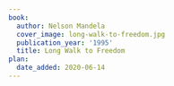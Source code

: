 ```yaml
---
book:
  author: Nelson Mandela
  cover_image: long-walk-to-freedom.jpg
  publication_year: '1995'
  title: Long Walk to Freedom
plan:
  date_added: 2020-06-14
---
```

